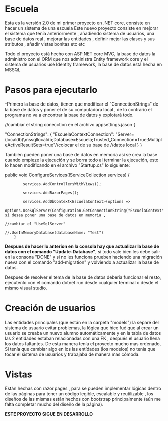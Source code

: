 # Escuela
 
Esta es la versión 2.0 de mi primer proyecto en .NET core, consiste en hacer un sistema de una escuela
Este nuevo proyecto consiste en mejorar el sistema que tenía anteriormente , añadiendo sistema de usuarios,
una base de datos real , mejorar las entidades , definir mejor las clases y sus atributos , añadir vistas bonitas
etc etc
 
Todo el proyecto está hecho con ASP.NET core MVC, la base de datos la administro con el ORM que nos administra
Entity framework core y el sistema de usuarios usé Identity framework, la base de datos está hecha en MSSQL

# Pasos para ejecutarlo

-Primero la base de datos, tienen que modificar el "ConnectionStrings" de la base de datos y poner el de su computadora local , de 
lo contrario el programa no va a encontrar la base de datos y explotará todo.

//cambiar el string conecction en el archivo appsettings.jason
{

"ConnectionStrings": {
    "EscuelaContextConnection": "Server=(localdb)\\mssqllocaldb;Database=Escuela;Trusted_Connection=True;MultipleActiveResultSets=true"//colocar el de su base de //datos local
  }
}


También pueden poner una base de datos en memoria
así se crea la base cuando empieze la ejecución y se borra todo al terminar la ejecución, esto lo hacen modificando en el archivo 
"Startup.cs" lo siguiente:

 public void ConfigureServices(IServiceCollection services)
        {

            services.AddControllersWithViews();

            services.AddRazorPages();

            services.AddDbContext<EscuelaContext>(options =>
                options.UseSqlServer(Configuration.GetConnectionString("EscuelaContext")));// si desea poner una base de datos en memoria ,
                                                                                           //cambiar el "UseSqlServer"       
                                                                                           //.UseInMemoryDatabase(databaseName: "Test")        
        }
 
 

**Despues de hacer lo anterion en la consola hay que actualizar la base de datos con el comando "Update-Database"**, si todo sale bien les debe 
salir en la consona "DONE" y si no les funciona prueben haciendo una migración nueva con el comando "add-migration" y volviendo a actualizar 
la base de datos.
 
Despues de resolver el tema de la base de datos debería funcionar el resto, ejecutenlo con el comando dotnet run desde cualquier terminal
o desde el mismo visual studio.
 
# Creación de usuarios
 
Las entidades principales (que están en la carpeta "models") la separé del sistema de usuario evitar problemas,
la lógica que hice fué que al crear un usuario se creaba un nuevo alumno automáticamente y en la tabla de datos
las 2 entidades estaban relacionadas con una FK , después el usuario llena los datos faltantes. De esta manera tenía
el proyecto mucho mas ordenado, Si tenía que cambiar algo en los las entídades (los modelos) no tenia que tocar el
sistema de usuarios y trabajaba de manera mas cómoda.
 
# Vistas 
 
Están hechas con razor pages , para se pueden implementar lógicas dentro de las páginas para tener un código legible,
escalable y reutilizable , los diseños de las mismas están hechos con bootstrap principalmente (aún me falta completar 
mucho del diseño de la página).


**ESTE PROYECTO SIGUE EN DESARROLLO**
